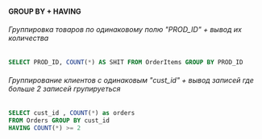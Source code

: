 #### GROUP BY + HAVING

###### Группировка товаров по одинаковому полю "PROD_ID" + вывод их количества

```SQL
SELECT PROD_ID, COUNT(*) AS SHIT FROM OrderItems GROUP BY PROD_ID
```

###### Группирование клиентов с одинаковым "cust_id" + вывод записей где больше 2 записей групируеться

```SQL
SELECT cust_id , COUNT(*) as orders
FROM Orders GROUP BY cust_id
HAVING COUNT(*) >= 2
```

